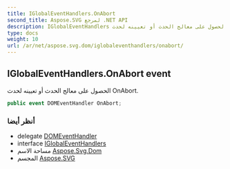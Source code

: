 ```yaml
---
title: IGlobalEventHandlers.OnAbort
second_title: Aspose.SVG لمرجع .NET API
description: IGlobalEventHandlers حدث. الحصول على معالج الحدث أو تعيينه لحدث OnAbort.
type: docs
weight: 10
url: /ar/net/aspose.svg.dom/iglobaleventhandlers/onabort/
---
```

## IGlobalEventHandlers.OnAbort event

الحصول على معالج الحدث أو تعيينه لحدث OnAbort.

```csharp
public event DOMEventHandler OnAbort;
```

### أنظر أيضا

* delegate [DOMEventHandler](../../../aspose.svg.dom.events/domeventhandler/)
* interface [IGlobalEventHandlers](../)
* مساحة الاسم [Aspose.Svg.Dom](../../iglobaleventhandlers/)
* المجسم [Aspose.SVG](../../../)


